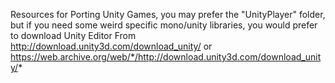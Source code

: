 Resources for Porting Unity Games, you may prefer the "UnityPlayer" folder, but if you need some weird specific mono/unity libraries, you would prefer to download Unity Editor From http://download.unity3d.com/download_unity/ or https://web.archive.org/web/*/http://download.unity3d.com/download_unity/*
